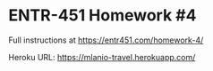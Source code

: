 # ENTR-451 Homework #4

Full instructions at https://entr451.com/homework-4/

Heroku URL: https://mlanio-travel.herokuapp.com/